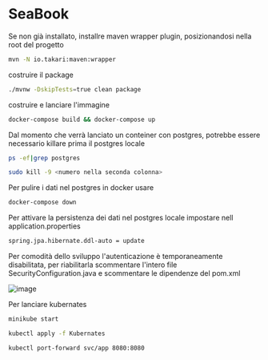 # SeaBook

Se non già installato, installre maven wrapper plugin, posizionandosi nella root del progetto

```bash
mvn -N io.takari:maven:wrapper
```
costruire il package 
```bash
./mvnw -DskipTests=true clean package	
```
costruire e lanciare l'immagine

```bash 
docker-compose build && docker-compose up 
```

Dal momento che verrà lanciato un conteiner con postgres, potrebbe essere necessario killare prima il postgres locale 

```bash 
ps -ef|grep postgres

sudo kill -9 <numero nella seconda colonna>
```
Per pulire i dati nel postgres in docker usare 

```bash
docker-compose down 
```

Per attivare la persistenza dei dati nel postgres locale impostare nell application.properties
```bash
spring.jpa.hibernate.ddl-auto = update 
```
Per comodità dello sviluppo l'autenticazione è temporaneamente disabilitata, per riabilitarla scommentare l'intero file SecurityConfiguration.java e scommentare le dipendenze del pom.xml 

![image](https://user-images.githubusercontent.com/96788765/159331918-65fb3150-8487-45ef-8728-7822e949c282.png)

Per lanciare kubernates
```bash
minikube start 
```
```bash
kubectl apply -f Kubernates
```
```bash
kubectl port-forward svc/app 8080:8080
```





